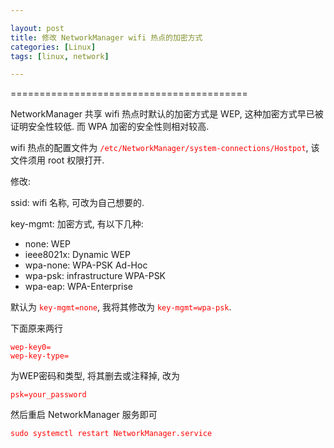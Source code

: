 ```yaml
---

layout: post
title: 修改 NetworkManager wifi 热点的加密方式
categories: [Linux]
tags: [linux, network]

---
```


=========================================

NetworkManager 共享 wifi 热点时默认的加密方式是 WEP, 这种加密方式早已被证明安全性较低.
而 WPA 加密的安全性则相对较高.

wifi 热点的配置文件为 <span style="color:red">`/etc/NetworkManager/system-connections/Hostpot`</span>, 该文件须用 root 权限打开.

修改:

ssid: wifi 名称, 可改为自己想要的.

key-mgmt: 加密方式, 有以下几种:

+ none: WEP
+ ieee8021x: Dynamic WEP
+ wpa-none: WPA-PSK Ad-Hoc
+ wpa-psk: infrastructure WPA-PSK
+ wpa-eap: WPA-Enterprise

默认为 <span style="color:red">`key-mgmt=none`</span>, 我将其修改为 <span style="color:red">`key-mgmt=wpa-psk`</span>.

下面原来两行

<span style="color:red">`wep-key0=`</span>  
<span style="color:red">`wep-key-type=`</span>

为WEP密码和类型, 将其删去或注释掉, 改为

<span style="color:red">`psk=your_password`</span>

然后重启 NetworkManager 服务即可

<span style="color:red">`sudo systemctl restart NetworkManager.service`</span>

  <br />
